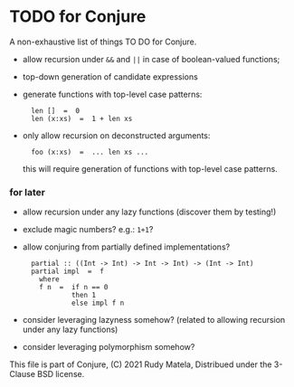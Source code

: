 TODO for Conjure
================

A non-exhaustive list of things TO DO for Conjure.


* allow recursion under `&&` and `||` in case of boolean-valued functions;

* top-down generation of candidate expressions

* generate functions with top-level case patterns:

        len []  =  0
        len (x:xs)  =  1 + len xs

* only allow recursion on deconstructed arguments:

        foo (x:xs)  =  ... len xs ...

  this will require generation of functions with top-level case patterns.


### for later

* allow recursion under any lazy functions (discover them by testing!)

* exclude magic numbers?  e.g.: `1+1`?

* allow conjuring from partially defined implementations?

        partial :: ((Int -> Int) -> Int -> Int) -> (Int -> Int)
        partial impl  =  f
          where
          f n  =  if n == 0
                  then 1
                  else impl f n

* consider leveraging lazyness somehow?
  (related to allowing recursion under any lazy functions)

* consider leveraging polymorphism somehow?


This file is part of Conjure,
(C) 2021 Rudy Matela,
Distribued under the 3-Clause BSD license.
